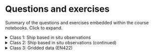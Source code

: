 # Questions and exercises

Summary of the questions and exercises embedded within the course notebooks. Click to expand.

<details>
<summary> Class 1: Ship based in situ observations </summary>

#### Introduction to CTDs

 - **Question 1**: <br> _Use [CoPilot](https://copilot.microsoft.com/) to understand what each of the functions we used to plot does. You can ask what `fig.add_subplot()` does, and how can you modify the code to have a figure with four panels (2 rows and 2 columns)._
 - **Question 2**: <br> _a. Discuss how "potential density" is different from "density", and what are the differences between absolute and practical salinity, and in situ and conservative temperature. Would it have been a big source of error to use the wrong types of temperature and salinity to calculate potential density?_ <br> _b. Can you identify the mixed layer, thermocline and pycnocline depths in this profile? Try changing the limits of the `yaxis` to help you visualize these regions better._
 - **Question 3**: <br> _If we only have 36 bottles, we need to be thoughtful about the depths we collect samples for. Keeping in mind that the main goal is to calibrate our conductivity and oxygen sensors, and looking at the profiles we plotted above, where would you have chose to sample this CTD?_
 - **Question 4**: <br> _Some depths are very important, so we close 2 bottles just in case one fails and doesn't close properly, and/or we have enough litres for all the lab analysis we want. Take a look at the depths we closed bottles at. Can you identify at what regions of the water column we duplicated bottles?_
 - **Question 5**: <br> _Looking at the plot above, you can see that the difference between sensor and bottle data seems larger at the surface. Can you think of a reason why?_
 - **Question 6**: <br> _You can see in the CTD file that we have data from 2 sensors for each variable. Make a plot comparing both sensors._ <br>  _Tip: this can either be profiles with both sensors on the same axis, a plot of the difference between sensors, a plot of sensor 1 vs sensor 2, etc._ <br> _Don't be afraid of using CoPilot!_

#### Multiple CTDs

 - **Question 1**: <br> _Try [other projections](https://scitools.org.uk/cartopy/docs/v0.15/crs/projections.html) from `cartopy`, see if you can change the colour of the land, etc. Which one do you think is more appropriate to use in this case?_
 - **Question 2**: <br> _In the figure below, we have replaced `pcolormesh` by `contourf`. What is the difference? Which one do you think is better and why?_
 - **Question 3**: <br> _Looking at the profiles above, can you guess which ones correspond to each of the three regions on the map we made? Plot the figure but with a different color for each profile, like we did for the locations in the map._
 - **Question 4**: <br> _Can you identify which regions in the TS plot are stabily stratified and which ones aren't?_
 - **Question 5**: <br> _a. The colormap we used for the plot above, `jet`, is not colorblind friendly. Check out `cmocean` and choose a better colormap._ <br> _b. Instead of colouring by pressure, look at what other variables our CTD profiles have, and choose another (i.e. oxygen, nutrients). Play around with `vmin`, `vmax` to get the most out of your plot, choose different colormaps, etc._
</details>

<details>
<summary> Class 2: Ship based in situ observations (continued) </summary>

#### Building a cross section

 - **Question 1**: <br> _a. Plot salinity and oxygen. Describe the features you see in these cross sections._ <br> _b. Can you identify any changes between occupations?_ <br> _Suggestion: try plotting the difference between 2012 and 2004, or 2004 and 1995. Is this of any help?_ <br> _Spoiler: the plot above is not easy to understand! There will be a number of small scale features, specially at the surface and some "stripey" patterns throughout the water column. Remember that these hydrographic surveys represent a snapshot in time. These snapshots include eddies, meanders and other types of high frequency variability in the ocean that would average out if we were taking a long enough period._
 - **Question 2:** <br> _Repeat the interpolation for practical salinity and oxygen, and make a figure with three panels (one for temperature, one for salinity and one for oxygen)._
 - **Question 3**: <br> _a. Using gsw calculate conservative temperature and absolute salinity for I09S. You can look at the 2_Multiple_CTDs.ipynb for guidance. Plot them in a figure with two panels._ <br> _b. Merge the temperature, practical salinity, conservative temperature, absolute salinity and oxygen dataarrays into one dataset, and save using the `.to_netcdf(path_to_save/name.nc)` function. You can compare your saved file to `data/I09S_2024.nc` to verify it was done correctly._

#### Antarctic Bottom Water contraction

 - **Question 1**: <br> _What do you think we need to take into account for if we want to calculate a distance between two longitude points instead?_
 - **Question 2**: <br> _Now calculate the average temperature, salinity and oxygen in the AABW. Plot these three together with the area of the layer in the same figure, with four different panels._ <br> _Try to get the following figure._
 - **Question 3**: <br> _Repeat the calculations for the basin north of the ridge (our `I09S_north_basin`). Think about the following questions:_ <br> _How are the changes different from the southern basin? Look at the magnitudes!_ <br> _What do you think these differences are attributed to?_
</details>


<details>
<summary> Class 3: Gridded data (EN422) </summary>

#### Introduction to EN422

 - **Question 1**: <br> _There's something strange happening in the land in the plots above. Can you see what it is? Do you think it is real?_ <br> _What do you think about the temperatures? A little high, no? Fix it!_
 - **Question 2**: <br> _What are the little wiggles in the data?_ <br> _What's behind the big increase around 2005?_
 - **Question 3**: <br> _Using a combination of the number of profiles per month since 1970, and the locations information, can you find out which month of the year has the most observations and which the least?_ <br> _With all this information, discuss what preccautions you would take when using the EN4.2.2. dataset._ <br> _What other important information on the profiles we have we not explored yet?_
 - **Question 4**: <br> _Can you make this plot a bit nicer? Shrink the colorbars, add labels and a title? Choose appropriate ranges for the colorbar to better visualize the changes._
 - **Question 5**: <br> _Now plot the zonal average of the changes. Use the code where we plotted our `temp_zonal_ave`, but instead of the mean temperature, plot difference between the last decade and the initial decade._ <br> _Use an appropriate colorbar - usually when plotting a difference or an anomaly, we choose a "diverging" colorbar, where the zero tends to white, and positive and negative values have different colors._
 - **Question 6**: <br> _Describe the changes that you can see in the spatial maps and the depth vs year plots._ <br> _Can you think of other ways of visualising changes?_
 - **Question 7**: <br> _Can you calculate density using the gsw library? Repeat the plots we have done with temperature and salinity and describe the changes you observe._

#### Calculating trends

 - **Question 1**: <br> _There is significant cooling of the temperatures at the surface in the Southern Ocean around the Antarctic continental margin. Does this surprise you? Do you have any ideas as to what might be happening?_ <br> _Compute surface salinity trends as well to complement your discussion._
 - **Question 2**: <br> _Calculate bottom salinity trends and discuss the results._ <br> _Tip: you can use the same bottom_level we used for temperature._
 - **Question 3**: <br> _Again, repeat the analysis for salinity and discuss the observed trends._
</details>
